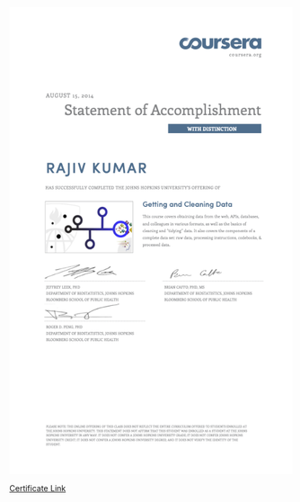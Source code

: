 ![GettingAndCleaningData](../cert/GettingAndCleaningData.png)

<a href="https://www.coursera.org/course/getdata" target="_blank" rel="noopener noreferrer">Certificate Link</a>